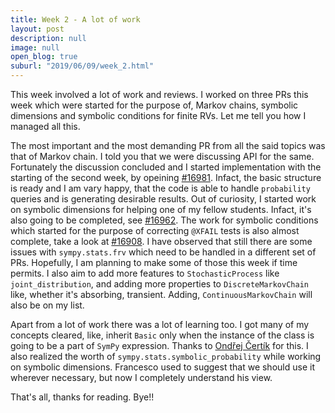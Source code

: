 ```yaml
---
title: Week 2 - A lot of work
layout: post
description: null
image: null
open_blog: true
suburl: "2019/06/09/week_2.html"
---
```


This week involved a lot of work and reviews. I worked on three PRs this week which were started for the purpose of, Markov chains, symbolic dimensions and symbolic conditions for finite RVs. Let me tell you how I managed all this.

The most important and the most demanding PR from all the said topics was that of Markov chain. I told you that we were discussing API for the same. Fortunately the discussion concluded and I started implementation with the starting of the second week, by opeining [#16981](https://github.com/sympy/sympy/pull/16981). Infact, the basic structure is ready and I am vary happy, that the code is able to handle `probability` queries and is generating desirable results. Out of curiosity, I started work on symbolic dimensions for helping one of my fellow students. Infact, it's also going to be completed, see [#16962](https://github.com/sympy/sympy/pull/16962). The work for symbolic conditions which started for the purpose of correcting `@XFAIL` tests is also almost complete, take a look at [#16908](https://github.com/sympy/sympy/pull/16908). I have observed that still there are some issues with `sympy.stats.frv` which need to be handled in a different set of PRs. Hopefully, I am planning to make some of those this week if time permits. I also aim to add more features to `StochasticProcess` like `joint_distribution`, and adding more properties to `DiscreteMarkovChain` like, whether it's absorbing, transient. Adding, `ContinuousMarkovChain` will also be on my list.

Apart from a lot of work there was a lot of learning too. I got many of my concepts cleared, like, inherit `Basic` only when the instance of the class is going to be a part of `SymPy` expression. Thanks to [Ondřej Čertík](https://github.com/certik) for this. I also realized the worth of `sympy.stats.symbolic_probability` while working on symbolic dimensions. Francesco used to suggest that we should use it wherever necessary, but now I completely understand his view.

That's all, thanks for reading. Bye!!